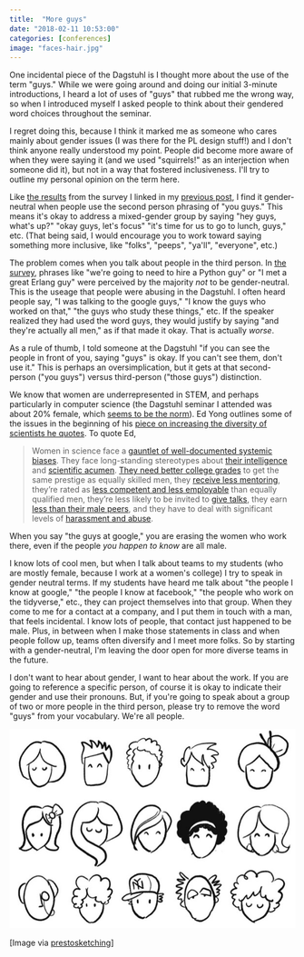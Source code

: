 ```yaml
---
title:  "More guys" 
date: "2018-02-11 10:53:00"
categories: [conferences]
image: "faces-hair.jpg"
---
```


One incidental piece of the Dagstuhl is I thought more about the use of the term "guys." While we were going around and doing our initial 3-minute introductions, I heard a lot of uses of "guys" that rubbed me the wrong way, so when I introduced myself I asked people to think about their gendered word choices throughout the seminar.

I regret doing this, because I think it marked me as someone who cares mainly about gender issues (I was there for the PL design stuff!) and I don't think anyone really understood my point. People did become more aware of when they were saying it (and we used "squirrels!" as an interjection when someone did it), but not in a way that fostered inclusiveness. I'll try to outline my personal opinion on the term here.

Like [the results](https://jvns.ca/blog/2013/12/27/guys-guys-guys/) from the survey I linked in my [previous post](http://www.science.smith.edu/~amcnamara/blog/conferences/2017/12/19/On-Microaggressions.html), I find it gender-neutral when people use the second person phrasing of "you guys." This means it's okay to address a mixed-gender group by saying "hey guys, what's up?" "okay guys, let's focus" "it's time for us to go to lunch, guys," etc. (That being said, I would encourage you to work toward saying something more inclusive, like "folks", "peeps", "ya'll", "everyone", etc.)

The problem comes when you talk about people in the third person. In [the survey](https://jvns.ca/blog/2013/12/27/guys-guys-guys/), phrases like "we're going to need to hire a Python guy" or "I met a great Erlang guy" were perceived by the majority *not* to be gender-neutral. This is the useage that people were abusing in the Dagstuhl. I often heard people say, "I was talking to the google guys," "I know the guys who worked on that," "the guys who study these things," etc. If the speaker realized they had used the word guys, they would justify by saying "and they're actually all men," as if that made it okay. That is actually *worse*.

As a rule of thumb, I told someone at the Dagstuhl "if you can see the people in front of you, saying "guys" is okay. If you can't see them, don't use it." This is perhaps an oversimplication, but it gets at that second-person ("you guys") versus third-person ("those guys") distinction.

We know that women are underrepresented in STEM, and perhaps particularly in computer science (the Dagstuhl seminar I attended was about 20% female, which [seems to be the norm](https://twitter.com/AmeliaMN/status/961900236477169664)). Ed Yong outlines some of the issues in the beginning of his [piece on increasing the diversity of scientists he quotes](https://www.theatlantic.com/science/archive/2018/02/i-spent-two-years-trying-to-fix-the-gender-imbalance-in-my-stories/552404/). To quote Ed,

> Women in science face a [gauntlet of well-documented systemic biases](https://hbr.org/2015/03/the-5-biases-pushing-women-out-of-stem). They face long-standing stereotypes about [their intelligence](https://www.theatlantic.com/science/archive/2017/01/six-year-old-girls-already-have-gendered-beliefs-about-intelligence/514340/) and [scientific acumen](http://www.nature.com/scitable/content/does-gender-matter-by-ben-a-barres-10602856). [They need better college grades](https://www.theatlantic.com/science/archive/2016/02/male-biology-students-underestimate-their-female-peers/462924/) to get the same prestige as equally skilled men, they [receive less mentoring](http://www.pnas.org/content/109/41/16474.full), they’re rated as [less competent and less employable](http://www.pnas.org/content/109/41/16474.full) than equally qualified men, they’re less likely to be invited to [give talks](https://www.theatlantic.com/science/archive/2017/12/women-are-invited-to-give-fewer-talks-than-men-at-top-us-universities/548657/), they earn [less than their male peers](http://www.nature.com/news/inequality-quantified-mind-the-gender-gap-1.12550), and they have to deal with significant levels of [harassment and abuse](https://blogs.scientificamerican.com/context-and-variation/safe13-field-site-chilly-climate-and-abuse/).

When you say "the guys at google," you are erasing the women who work there, even if the people *you happen to know* are all male.

I know lots of cool men, but when I talk about teams to my students (who are mostly female, because I work at a women's college) I try to speak in gender neutral terms. If my students have heard me talk about "the people I know at google," "the people I know at facebook," "the people who work on the tidyverse," etc., they can project themselves into that group. When they come to me for a contact at a company, and I put them in touch with a man, that feels incidental. I know lots of people, that contact just happened to be male. Plus, in between when I make those statements in class and when people follow up, teams often diversify and I meet more folks. So by starting with a gender-neutral, I'm leaving the door open for more diverse teams in the future.

I don't want to hear about gender, I want to hear about the work. If you are going to reference a specific person, of course it is okay to indicate their gender and use their pronouns. But, if you're going to speak about a group of two or more people in the third person, please try to remove the word "guys" from your vocabulary. We're all people.

[![Many diverse face sketches](faces-hair.jpg)](http://prestosketching.com/blog/2018/01/27/easy-ways-to-show-more-diversity-in-your-sketches/)

\[Image via [prestosketching](http://prestosketching.com/blog/2018/01/27/easy-ways-to-show-more-diversity-in-your-sketches/)\]
